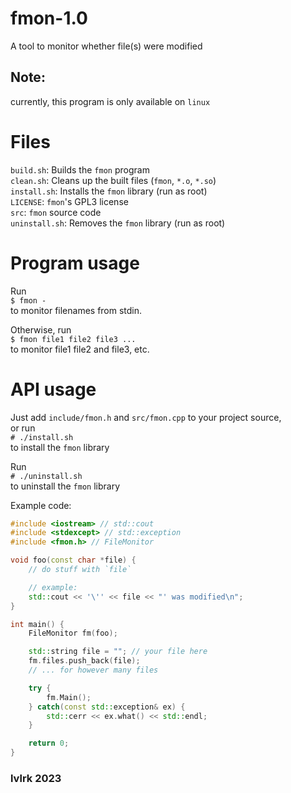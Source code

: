 # fmon-1.0
A tool to monitor whether file(s) were modified

## Note:
currently, this program is only available on `linux`

# Files
`build.sh`: Builds the `fmon` program<br>
`clean.sh`: Cleans up the built files (`fmon`, `*.o`, `*.so`)<br>
`install.sh`: Installs the `fmon` library (run as root)<br>
`LICENSE`: `fmon`'s GPL3 license<br>
`src`: `fmon` source code<br>
`uninstall.sh`: Removes the `fmon` library (run as root)

# Program usage
Run<br>
`$ fmon -`<br>
to monitor filenames from stdin.

Otherwise, run<br>
`$ fmon file1 file2 file3 ...`<br>
to monitor file1 file2 and file3, etc.

# API usage
Just add `include/fmon.h` and `src/fmon.cpp` to your project source,<br>
or run<br>
`# ./install.sh`<br>
to install the `fmon` library

Run<br>
`# ./uninstall.sh`<br>
to uninstall the `fmon` library

Example code:
```cpp
#include <iostream> // std::cout
#include <stdexcept> // std::exception
#include <fmon.h> // FileMonitor

void foo(const char *file) {
    // do stuff with `file`

    // example:
    std::cout << '\'' << file << "' was modified\n";
}

int main() {
    FileMonitor fm(foo);

    std::string file = ""; // your file here
    fm.files.push_back(file);
    // ... for however many files

    try {
        fm.Main();
    } catch(const std::exception& ex) {
        std::cerr << ex.what() << std::endl;
    }

    return 0;
}
```

### lvlrk 2023
